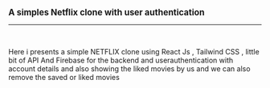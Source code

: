 <h1 style="font-size:larger;">A simples Netflix clone with user authentication</h1>
<hr>
<br>
<p>Here i presents a simple NETFLIX clone using React Js , Tailwind CSS , little bit of API And Firebase for the backend and userauthentication with account details and also showing the liked movies by us and we can also remove the saved or liked movies</p>
